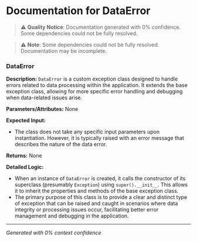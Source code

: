 # Documentation for DataError

> ⚠️ **Quality Notice**: Documentation generated with 0% confidence. Some dependencies could not be fully resolved.


> ⚠️ **Note**: Some dependencies could not be fully resolved. Documentation may be incomplete.
### DataError

**Description:**
`DataError` is a custom exception class designed to handle errors related to data processing within the application. It extends the base exception class, allowing for more specific error handling and debugging when data-related issues arise.

**Parameters/Attributes:**
None

**Expected Input:**
- The class does not take any specific input parameters upon instantiation. However, it is typically raised with an error message that describes the nature of the data error.

**Returns:**
None

**Detailed Logic:**
- When an instance of `DataError` is created, it calls the constructor of its superclass (presumably `Exception`) using `super().__init__`. This allows it to inherit the properties and methods of the base exception class.
- The primary purpose of this class is to provide a clear and distinct type of exception that can be raised and caught in scenarios where data integrity or processing issues occur, facilitating better error management and debugging in the application.

---
*Generated with 0% context confidence*
